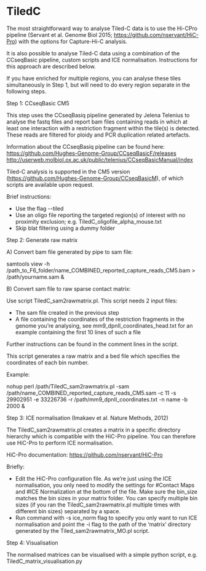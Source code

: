 # TiledC

The most straightforward way to analyse Tiled-C data is to use the Hi-CPro pipeline (Servant et al. Genome Biol 2015; https://github.com/nservant/HiC-Pro) with the options for Capture-Hi-C analysis. 

It is also possible to analyse Tiled-C data using a combination of the CCseqBasic pipeline, custom scripts and ICE normalisation. Instructions for this approach are described below. 

If you have enriched for multiple regions, you can analyse these tiles simultaneously in Step 1, but will need to do every region separate in the following steps. 

Step 1: CCseqBasic CM5

This step uses the CCseqBasiq pipeline generated by Jelena Telenius to analyse the fastq files and report bam files containing reads in which at least one interaction with a restriction fragment within the tile(s) is detected. These reads are filtered for ploidy and PCR duplication related artefacts.  

Information about the CCseqBasiq pipeline can be found here:
https://github.com/Hughes-Genome-Group/CCseqBasicF/releases
http://userweb.molbiol.ox.ac.uk/public/telenius/CCseqBasicManual/index

Tiled-C analysis is supported in the CM5 version (https://github.com/Hughes-Genome-Group/CCseqBasicM), of which scripts are available upon request. 

Brief instructions:
- Use the flag --tiled
- Use an oligo file reporting the targeted region(s) of interest with no proximity exclusion; e.g. TiledC_oligofile_alpha_mouse.txt 
- Skip blat filtering using a dummy folder

Step 2: Generate raw matrix

A) Convert bam file generated by pipe to sam file:

samtools view -h /path_to_F6_folder/name_COMBINED_reported_capture_reads_CM5.bam > /path/yourname.sam &

B) Convert sam file to raw sparse contact matrix:

Use script TiledC_sam2rawmatrix.pl. This script needs 2 input files:
- The sam file created in the previous step
- A file containing the coordinates of the restriction fragments in the genome you’re analysing, see 
mm9_dpnII_coordinates_head.txt for an example containing the first 10 lines of such a file

Further instructions can be found in the comment lines in the script. 

This script generates a raw matrix and a bed file which specifies the coordinates of each bin number. 

Example:

nohup perl /path/TiledC_sam2rawmatrix.pl -sam /path/name_COMBINED_reported_capture_reads_CM5.sam -c 11 -s 29902951 -e 33226736 -r /path/mm9_dpnII_coordinates.txt -n name -b 2000 &

Step 3: ICE normalisation (Imakaev et al. Nature Methods, 2012)

The TiledC_sam2rawmatrix.pl creates a matrix in a specific directory hierarchy which is compatible with the HiC-Pro pipeline. You can therefore use HiC-Pro to perform ICE normalisation.

HiC-Pro documentation:
https://github.com/nservant/HiC-Pro

Briefly:
- Edit the HiC-Pro configuration file. As we’re just using the ICE normalisation, you only need to modify the settings for #Contact Maps and #ICE Normalization at the bottom of the file. Make sure the bin_size matches the bin sizes in your matrix folder. You can specify multiple bin sizes (if you ran the TiledC_sam2rawmatrix.pl multiple times with different bin sizes) separated by a space.
- Run command with -s ice_norm flag to specify you only want to run ICE normalisation and point the -i flag to the path of the ‘matrix’ directory generated by the Tiled_sam2rawmatrix_MO.pl script.

Step 4: Visualisation

The normalised matrices can be visualised with a simple python script, e.g. TiledC_matrix_visualisation.py 
